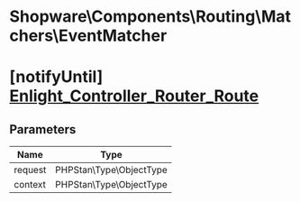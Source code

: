 # Shopware\Components\Routing\Matchers\EventMatcher

# [notifyUntil] [Enlight_Controller_Router_Route](https://github.com/shopware/shopware/blob/5.6/engine/Shopware/Components/Routing/Matchers/EventMatcher.php#L60)

## Parameters

| Name        | Type           |
| ------------- |:-------------:|
| request        | PHPStan\Type\ObjectType           |
| context        | PHPStan\Type\ObjectType           |
